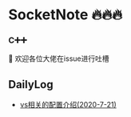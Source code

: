 # SocketNote 🔥🔥🔥
### C➕➕

👀 欢迎各位大佬在issue进行吐槽 <br>

## DailyLog
* [vs相关的配置介绍(2020-7-21)](./Daily/Log1.md) <br>